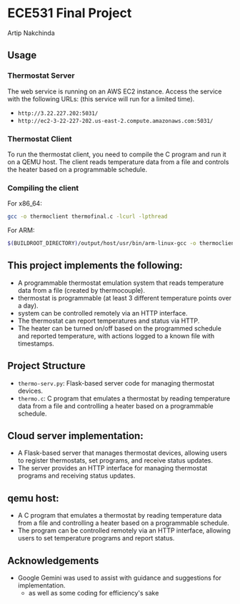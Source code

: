 # ECE531 Final Project
Artip Nakchinda

## Usage
### Thermostat Server
The web service is running on an AWS EC2 instance. Access the service with the following URLs: (this service will run for a limited time).
- `http://3.22.227.202:5031/`
- `http://ec2-3-22-227-202.us-east-2.compute.amazonaws.com:5031/`

### Thermostat Client
To run the thermostat client, you need to compile the C program and run it on a QEMU host. The client reads temperature data from a file and controls the heater based on a programmable schedule.

### Compiling the client
For x86_64: 
```bash
gcc -o thermoclient thermofinal.c -lcurl -lpthread
```
For ARM:
```bash
$(BUILDROOT_DIRECTORY)/output/host/usr/bin/arm-linux-gcc -o thermoclient thermofinal.c -lcurl -lpthread
```


## This project implements the following:
- A programmable thermostat emulation system that reads temperature data from a file (created by thermocouple).
- thermostat is programmable (at least 3 different temperature points over a day).
- system can be controlled remotely via an HTTP interface.
- The thermostat can report temperatures and status via HTTP.
- The heater can be turned on/off based on the programmed schedule and reported temperature, with actions logged to a known file with timestamps.

## Project Structure
- `thermo-serv.py`: Flask-based server code for managing thermostat devices.
- `thermo.c`: C program that emulates a thermostat by reading temperature data from a file and controlling a heater based on a programmable schedule.

## Cloud server implementation:
- A Flask-based server that manages thermostat devices, allowing users to register thermostats, set programs, and receive status updates.
- The server provides an HTTP interface for managing thermostat programs and receiving status updates.

## qemu host:
- A C program that emulates a thermostat by reading temperature data from a file and controlling a heater based on a programmable schedule.
- The program can be controlled remotely via an HTTP interface, allowing users to set temperature programs and report status.



## Acknowledgements
- Google Gemini was used to assist with guidance and suggestions for implementation.
    - as well as some coding for efficiency's sake
